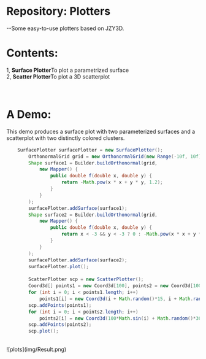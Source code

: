 # Repository: Plotters
--Some easy-to-use plotters based on JZY3D.

# Contents:
1, <b>Surface Plotter</b>To plot a parametrized surface<br/>
2, <b>Scatter Plotter</b>To plot a 3D scatterplot<br/>
<br/><br/>
# A Demo:
This demo produces a surface plot with two parameterized surfaces and a scatterplot with two distinctly colored clusters.
```java
	SurfacePlotter surfacePlotter = new SurfacePlotter();
		OrthonormalGrid grid = new OrthonormalGrid(new Range(-10f, 10f), 100, new Range(-10f, 10f), 100);
		Shape surface1 = Builder.buildOrthonormal(grid,
			new Mapper() {
				public double f(double x, double y) {
					return -Math.pow(x * x + y * y, 1.2);
				}
			}
		);
		surfacePlotter.addSurface(surface1);
		Shape surface2 = Builder.buildOrthonormal(grid,
			new Mapper() {
				public double f(double x, double y) {
					return x < -3 && y < -3 ? 0 : -Math.pow(x * x + y * y, 1.1);
				}
			}
		);
		surfacePlotter.addSurface(surface2);
		surfacePlotter.plot();

		ScatterPlotter scp = new ScatterPlotter();
		Coord3d[] points1 = new Coord3d[100], points2 = new Coord3d[100];
		for (int i = 0; i < points1.length; i++)
			points1[i] = new Coord3d(i + Math.random()*15, i + Math.random()*30, Math.random()*5);
		scp.addPoints(points1);
		for (int i = 0; i < points2.length; i++)
			points2[i] = new Coord3d(100*Math.sin(i) + Math.random()*30, 100*Math.cos(i) + Math.random()*15, Math.random()*30);
		scp.addPoints(points2);
		scp.plot();
```
<br/>
![plots](img/Result.png)
